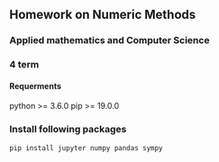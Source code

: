 ## Homework on Numeric Methods
### Applied mathematics and Computer Science
### 4 term

#### Requerments
python >= 3.6.0
pip >= 19.0.0

### Install following packages
```
pip install jupyter numpy pandas sympy
```

 
